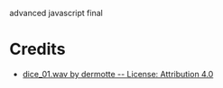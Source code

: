 advanced javascript final

# Credits
- [dice_01.wav by dermotte -- License: Attribution 4.0](https://freesound.org/s/220743/)